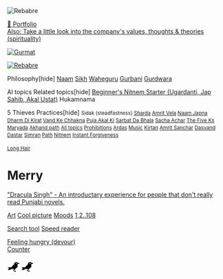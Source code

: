 <img src="https://user-images.githubusercontent.com/5521110/197889853-09c60ee8-53c8-44e1-a18f-ca7671858d96.png" alt="Rebabre" width="50"/>

[📸 Portfolio](https://www.rebabre.com/💼)<br />
[Also: Take a little look into the company's values, thoughts & theories (spirituality)](https://jujhar.github.io/immortalgurmat/) 


[<img src="https://user-images.githubusercontent.com/5521110/197890409-d6885fc2-bf1d-478c-b8cc-59b35bb5c150.png" alt="Gurmat" width="50"/>](https://www.rebabre.com/immortalgurmat/index.php/Gurmat)

<a href="[https://www.rebabre.com/draculain.punjabi/](https://www.rebabre.com/immortalgurmat/index.php/Amrit_Sanchar)">
<img src="https://user-images.githubusercontent.com/5521110/194922507-3adc7b8e-64f2-4766-b1c2-fddf287fbf11.png" alt="Rebabre" width="50"/>
 </a>

Philosophy[hide]
[Naam](https://www.rebabre.com/immortalgurmat/index.php/Naam)
[Sikh](https://www.rebabre.com/immortalgurmat/index.php/Sikh) [Waheguru](https://www.rebabre.com/immortalgurmat/index.php/Waheguru) [Gurbani](https://www.rebabre.com/immortalgurmat/index.php/Gurbani) [Gurdwara](https://www.rebabre.com/immortalgurmat/index.php/Gurdwara)

Al topics
Related topics[hide]
[Beginner's Nitnem Starter (Ugardanti, Jap Sahib, Akal Ustat)](https://drive.google.com/file/d/1QOg46nPSF75iH3H0ZEorIoXZ1_vanBKf/view)
Hukamnama

5 Thieves
Practices[hide]
<small>
Sidak (steadfastness)
[Sharda](https://www.rebabre.com/immortalgurmat/index.php/Sharda) [Amrit Vela](https://www.rebabre.com/immortalgurmat/index.php/Amrit_Vela) [Naam Japna](https://www.rebabre.com/immortalgurmat/index.php/Simran) [Dharm Di Kirat](https://www.rebabre.com/immortalgurmat/index.php/Dharm_Di_Kirat) [Vand Ke Chhakna](https://www.rebabre.com/immortalgurmat/index.php/Vand_Ke_Chhakna) [Puja Akal Ki](https://www.rebabre.com/immortalgurmat/index.php/Puja_Akal_Ki) [Sarbat Da Bhala](https://www.rebabre.com/immortalgurmat/index.php/Sarbat_Da_Bhala) [Sacha Achar](https://www.rebabre.com/immortalgurmat/index.php/Sacha_Achar) [The Five Ks](https://www.rebabre.com/immortalgurmat/index.php/The_Five_Ks) [Maryada](https://www.rebabre.com/immortalgurmat/index.php/Maryada) [Akhand path](https://www.rebabre.com/immortalgurmat/index.php/Akhand_path) [All topics](https://www.rebabre.com/immortalgurmat/index.php/Index) [Prohibitions](https://www.rebabre.com/immortalgurmat/index.php/Prohibitions_in_Sikhism) [Ardas](https://www.rebabre.com/immortalgurmat/index.php/Ardas) [Music](https://www.rebabre.com/immortalgurmat/index.php/Category:Sikh_music) [Kirtan](https://www.rebabre.com/immortalgurmat/index.php/Kirtan) [Amrit Sanchar](https://www.rebabre.com/immortalgurmat/index.php/Amrit_Sanchar) [Dasvand](https://www.rebabre.com/immortalgurmat/index.php/Dasvand) [Dastar](https://www.rebabre.com/immortalgurmat/index.php/Dastar) [Simran](https://www.rebabre.com/immortalgurmat/index.php/Simran) [Path](https://www.rebabre.com/immortalgurmat/index.php/Path) [Nitnem](https://www.rebabre.com/immortalgurmat/index.php/Nitnem) [Instant Forgiveness](https://www.rebabre.com/app/toxity/index.html)

[Long Hair](https://www.rebabre.com/app/voodoo/index.html)</small>

# Merry

["Dracula Singh" - An introductary experience for people that don't really read Punjabi novels.](https://www.rebabre.com/draculain.punjabi/)<br />
 
[Art](http://www.jujharpannu.com/index.php) [Cool picture](http://jujharpannu.com/site/content/wltdo.php)
[Moods](https://www.rebabre.com/app/stars/) [1,2..108](https://www.rebabre.com/images/stars.gif)

[Search tool](https://www.rebabre.com/search.html)
[Speed reader](https://jujhar.github.io/-speeed-readaj/)

[Feeling hungry (devour)](https://www.rebabre.com/100p-nutrition.html)
<br />
[Counter](https://jujhar.github.io/simple-persistent-counter/)


![alt text](https://raw.githubusercontent.com/Silbad/pixa/main/icons/bird.svg)![alt text](https://raw.githubusercontent.com/Silbad/pixa/main/icons/bird.svg)


